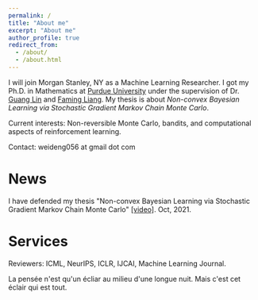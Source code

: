 ```yaml
---
permalink: /
title: "About me"
excerpt: "About me"
author_profile: true
redirect_from: 
  - /about/
  - /about.html
---
```


I will join Morgan Stanley, NY as a Machine Learning Researcher. I got my Ph.D. in Mathematics at [Purdue University](https://www.purdue.edu/science/) under the supervision of Dr. [Guang Lin](https://www.math.purdue.edu/~lin491/) and [Faming Liang](https://www.stat.purdue.edu/~fmliang/). My thesis is about *Non-convex Bayesian Learning via Stochastic Gradient Markov Chain Monte Carlo*.

Current interests: Non-reversible Monte Carlo, bandits, and computational aspects of reinforcement learning.

<!--- My interests include uncertainty quantification, non-convex optimization, feature selection, and reinforcement learning with theory and applications. -->

<!--- Before that, I was a research intern at [Yahoo research](https://research.yahoo.com/), Sunnyvale (Summer 2019) and a senior research engineer at [Baidu](https://www.baidu.com/) (2012-2015). I got a bachelor's degree in Information and Computing Science at [BJTU](https://www.bjtu.edu.cn/) in 2012 and a M.S. in Computational Finance at Purdue in 2017. -->


Contact: weideng056  at gmail dot com

<!---  I got my bachelor's degree in Information and Computing Science at [BJTU](https://www.bjtu.edu.cn/) in 2012.  -->


News
======

I have defended my thesis "Non-convex Bayesian Learning via Stochastic Gradient Markov Chain Monte Carlo" [\[video\]](https://www.youtube.com/watch?v=MGcg0Wh9K68). Oct, 2021.



<!--- Selected Publications -->
<!---  ====== -->
<!--- My interests mainly focus on scalable Monte Carlo methods. The research finds extensive applications in uncertainty estimation, feature selection, and reinforcement learning. -->

<!--- ### Monte Carlo and Uncertainty Estimation -->

<!--- * **W. Deng**<sup>*</sup>, Q. Feng<sup>*</sup>, G. Karagiannis, G. Lin, F. Liang. [Accelerating Convergence of Replica Exchange Stochastic Gradient MCMC via Variance Reduction](https://openreview.net/pdf?id=iOnhIy-a-0n). ICLR 2021. [\[video\]](https://slideslive.com/38954013/accelerating-convergence-of-replica-exchange-stochastic-gradient-mcmc-via-variance-reduction?ref=speaker-30773-latest) -->

<!--- * **W. Deng**, Q. Feng<sup>*</sup>, L. Gao<sup>*</sup>, F. Liang, G. Lin. [Non-convex Learning via Replica Exchange Stochastic Gradient MCMC](https://arxiv.org/pdf/2008.05367.pdf). ICML 2020. [\[slides\]](https://icml.cc/media/Slides/icml/2020/virtual(no-parent)-16-15-00UTC-6023-non-convex_lear.pdf) -->

<!--- * **W. Deng**, G. Lin, F. Liang. [A Contour Stochastic Gradient Langevin Dynamics Algorithm for Simulations of Multi-modal Distributions](https://arxiv.org/pdf/2010.09800.pdf). NeurIPS 2020 [\[slides\]](https://github.com/WayneDW/Contour-Stochastic-Gradient-Langevin-Dynamics/blob/master/figures/slides.pdf) [\[video\]](https://slideslive.com/38936402/a-contour-stochastic-gradient-langevin-dynamics-algorithm-for-simulations-of-multimodal-distributions) -->


<!--- Research Talks -->
<!--- ====== -->


<!--- * Non-convex Bayesian Learning via Stochastic Gradient Markov Chain Monte Carlo. *Ph.D. Oral Defense*. Purdue University. Oct.26, 2021. [\[video\]](https://www.youtube.com/watch?v=MGcg0Wh9K68) -->

<!--- * Accelerating Convergence of Stochastic Gradient MCMC via Replica Exchange and Dynamic Importance Sampling. *Department of Machine Intelligence, Peking University & School of Statistics, Renmin University of China & Machine Learning Research, Morgan Stanley*. 2021 -->

<!--- * Accelerating Convergence of Replica Exchange Stochastic Gradient MCMC via Variance Reduction. *Machine Learning + X seminar, Department of Applied Mathematics, Brown University & Alexa AI, Amazon*. Oct, 2020 -->

Services
======

Reviewers: ICML, NeurIPS, ICLR, IJCAI, Machine Learning Journal.


La pensée n'est qu'un écliar au milieu d'une longue nuit. Mais c'est cet éclair qui est tout.
